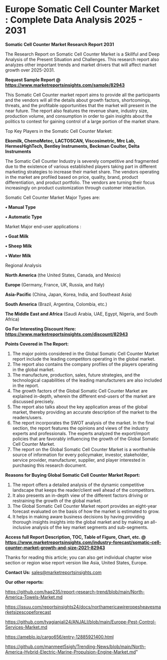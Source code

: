 
# Europe Somatic Cell Counter Market : Complete Data Analysis 2025 - 2031

<strong>Somatic Cell Counter Market Research Report 2031</strong>

The Research Report on Somatic Cell Counter Market is a Skillful and Deep Analysis of the Present Situation and Challenges. This research report also analyzes other important trends and market drivers that will affect market growth over 2025-2031.

<strong>Request Sample Report @ <a href=https://www.marketreportsinsights.com/sample/82943>https://www.marketreportsinsights.com/sample/82943</a></strong>

This Somatic Cell Counter market report aims to provide all the participants and the vendors will all the details about growth factors, shortcomings, threats, and the profitable opportunities that the market will present in the near future. The report also features the revenue share, industry size, production volume, and consumption in order to gain insights about the politics to contest for gaining control of a large portion of the market share.

Top Key Players in the Somatic Cell Counter Market:

<strong>Ekomilk, ChemoMetec, LACTOSCAN, Viscosimetric, Mrc Lab, HermesHighTech, Bentley Instruments, Beckman Coulter, Delta Instruments</strong>

The Somatic Cell Counter Industry is severely competitive and fragmented due to the existence of various established players taking part in different marketing strategies to increase their market share. The vendors operating in the market are profiled based on price, quality, brand, product differentiation, and product portfolio. The vendors are turning their focus increasingly on product customization through customer interaction.

Somatic Cell Counter Market Major Types are:

<strong>• Manual Type

• Automatic Type</strong>

Market Major end-user applications :

<strong>• Goat Milk

• Sheep Milk

• Water Milk</strong>

Regional Analysis

</u><strong><b>North America</b></strong> (the United States, Canada, and Mexico)

<strong><b>Europe </b></strong>(Germany, France, UK, Russia, and Italy)

<strong><b>Asia-Pacific</b></strong> (China, Japan, Korea, India, and Southeast Asia)

<strong><b>South America</b></strong> (Brazil, Argentina, Colombia, etc.)

<strong><b>The Middle East and Africa</b></strong> (Saudi Arabia, UAE, Egypt, Nigeria, and South Africa)

<strong>Go For Interesting Discount Here: <a href=https://www.marketreportsinsights.com/discount/82943>https://www.marketreportsinsights.com/discount/82943</a></strong>

<strong>Points Covered in The Report:</strong>
<ol>
  <li>The major points considered in the Global Somatic Cell Counter Market report include the leading competitors operating in the global market.</li>
  <li>The report also contains the company profiles of the players operating in the global market.</li>
  <li>The manufacture, production, sales, future strategies, and the technological capabilities of the leading manufacturers are also included in the report.</li>
  <li>The growth factors of the Global Somatic Cell Counter Market are explained in-depth, wherein the different end-users of the market are discussed precisely.</li>
  <li>The report also talks about the key application areas of the global market, thereby providing an accurate description of the market to the readers/users.</li>
  <li>The report incorporates the SWOT analysis of the market. In the final section, the report features the opinions and views of the industry experts and professionals. The experts analyzed the export/import policies that are favorably influencing the growth of the Global Somatic Cell Counter Market.</li>
  <li>The report on the Global Somatic Cell Counter Market is a worthwhile source of information for every policymaker, investor, stakeholder, service provider, manufacturer, supplier, and player interested in purchasing this research document.</li>
</ol>
<strong>Reasons for Buying Global Somatic Cell Counter Market Report:</strong>

<ol>
  <li>The report offers a detailed analysis of the dynamic competitive landscape that keeps the reader/client well ahead of the competitors.</li>
  <li>It also presents an in-depth view of the different factors driving or restraining the growth of the global market.</li>
  <li>The Global Somatic Cell Counter Market report provides an eight-year forecast evaluated on the basis of how the market is estimated to grow.</li>
  <li>It helps in making aware business decisions by having providing thorough insights insights into the global market and by making an all-inclusive analysis of the key market segments and sub-segments.</li>
</ol>
<strong>Access full Report Description, TOC, Table of Figure, Chart, etc. @ <a href=https://www.marketreportsinsights.com/industry-forecast/somatic-cell-counter-market-growth-and-size-2021-82943>https://www.marketreportsinsights.com/industry-forecast/somatic-cell-counter-market-growth-and-size-2021-82943</a></strong>


Thanks for reading this article; you can also get individual chapter wise section or region wise report version like Asia, United States, Europe.

<strong>Contact Us:</strong>
sales@marketreportsinsights.com

<strong>Our other reports:</strong>

<a href=https://github.com/haq235/report-research-trend/blob/main/North-America-Towels-Market.md>https://github.com/haq235/report-research-trend/blob/main/North-America-Towels-Market.md</a>

<a href=https://issuu.com/reportsinsights24/docs/northamericawireropesheavesmarketsizescopeforecast>https://issuu.com/reportsinsights24/docs/northamericawireropesheavesmarketsizescopeforecast</a>

<a href=https://github.com/tyagianjali24/ANJALI/blob/main/Europe-Pest-Control-Services-Market.md>https://github.com/tyagianjali24/ANJALI/blob/main/Europe-Pest-Control-Services-Market.md</a>

<a href=https://ameblo.jp/cargo656/entry-12885921400.html>https://ameblo.jp/cargo656/entry-12885921400.html</a>

<a href=https://github.com/manmeet5sigh/Trending-News/blob/main/North-America-Hybrid-Electric-Marine-Propulsion-Engine-Market.md>https://github.com/manmeet5sigh/Trending-News/blob/main/North-America-Hybrid-Electric-Marine-Propulsion-Engine-Market.md</a>"

